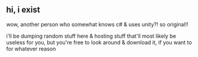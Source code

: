 hi, i exist
------------------
wow, another person who somewhat knows c# & uses unity?!
so original!!

i'll be dumping random stuff here & hosting stuff that'll most likely be useless for you, but you're free to look around & download it, if you want to for whatever reason

